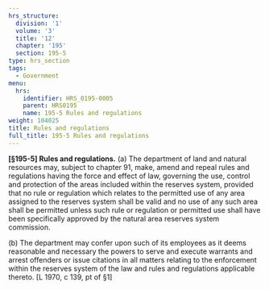 ```yaml
---
hrs_structure:
  division: '1'
  volume: '3'
  title: '12'
  chapter: '195'
  section: 195-5
type: hrs_section
tags:
  - Government
menu:
  hrs:
    identifier: HRS_0195-0005
    parent: HRS0195
    name: 195-5 Rules and regulations
weight: 104025
title: Rules and regulations
full_title: 195-5 Rules and regulations
---
```

**[§195-5] Rules and regulations.** (a) The department of land and natural resources may, subject to chapter 91, make, amend and repeal rules and regulations having the force and effect of law, governing the use, control and protection of the areas included within the reserves system, provided that no rule or regulation which relates to the permitted use of any area assigned to the reserves system shall be valid and no use of any such area shall be permitted unless such rule or regulation or permitted use shall have been specifically approved by the natural area reserves system commission.

(b) The department may confer upon such of its employees as it deems reasonable and necessary the powers to serve and execute warrants and arrest offenders or issue citations in all matters relating to the enforcement within the reserves system of the law and rules and regulations applicable thereto. [L 1970, c 139, pt of §1]